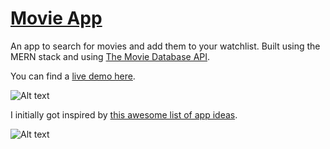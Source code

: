 # [Movie App](https://frozen-reaches-76353.herokuapp.com/)

An app to search for movies and add them to your watchlist. Built using the MERN stack and using [The Movie Database API](https://www.themoviedb.org).

You can find a [live demo here](https://react-movies-list.netlify.app/).

![Alt text](Demo1.png?raw=true "Movieapp")

I initially got inspired by [this awesome list of app ideas](https://github.com/florinpop17/app-ideas/blob/master/Projects/3-Advanced/Movie-App.md).

![Alt text](Demo2.png?raw=true "Movieapp")

